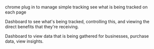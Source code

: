 chrome plug in to manage simple tracking
see what is being tracked on each page

Dashboard to see what's being tracked, controlling this, and viewing the direct benefits that they're receiving.

Dashboard to view data that is being gathered for businesses, purchase data, view insights. 

